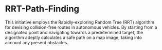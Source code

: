 # RRT-Path-Finding
This initiative employs the Rapidly-exploring Random Tree (RRT) algorithm for devising collision-free routes in autonomous vehicles. By starting from a designated point and navigating towards a predetermined target, the algorithm adeptly calculates a safe path on a map image, taking into account any present obstacles.







